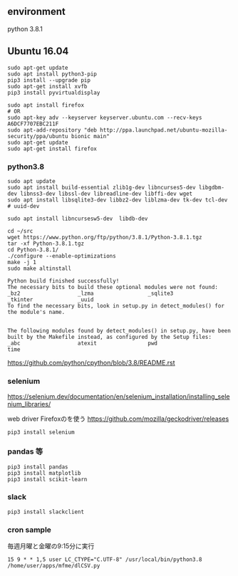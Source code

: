 ## environment
python 3.8.1

## Ubuntu 16.04
```
sudo apt-get update
sudo apt install python3-pip
pip3 install --upgrade pip
sudo apt-get install xvfb
pip3 install pyvirtualdisplay

sudo apt install firefox
# OR
sudo apt-key adv --keyserver keyserver.ubuntu.com --recv-keys A6DCF7707EBC211F
sudo apt-add-repository "deb http://ppa.launchpad.net/ubuntu-mozilla-security/ppa/ubuntu bionic main"
sudo apt-get update
sudo apt-get install firefox

```
### python3.8
```
sudo apt update
sudo apt install build-essential zlib1g-dev libncurses5-dev libgdbm-dev libnss3-dev libssl-dev libreadline-dev libffi-dev wget
sudo apt install libsqlite3-dev libbz2-dev liblzma-dev tk-dev tcl-dev
# uuid-dev

sudo apt install libncursesw5-dev  libdb-dev

cd ~/src
wget https://www.python.org/ftp/python/3.8.1/Python-3.8.1.tgz
tar -xf Python-3.8.1.tgz
cd Python-3.8.1/
./configure --enable-optimizations
make -j 1
sudo make altinstall
```

```
Python build finished successfully!
The necessary bits to build these optional modules were not found:
_bz2                  _lzma                 _sqlite3
_tkinter              _uuid
To find the necessary bits, look in setup.py in detect_modules() for the module's name.


The following modules found by detect_modules() in setup.py, have been
built by the Makefile instead, as configured by the Setup files:
_abc                  atexit                pwd
time
```
https://github.com/python/cpython/blob/3.8/README.rst

### selenium
https://selenium.dev/documentation/en/selenium_installation/installing_selenium_libraries/

web driver
Firefoxのを使う
https://github.com/mozilla/geckodriver/releases


```
pip3 install selenium
```
### pandas 等
```
pip3 install pandas
pip3 install matplotlib
pip3 install scikit-learn
```

### slack
```
pip3 install slackclient
```

### cron sample
毎週月曜と金曜の9:15分に実行
```
15 9 * * 1,5 user LC_CTYPE="C.UTF-8" /usr/local/bin/python3.8 /home/user/apps/mfme/dlCSV.py
```